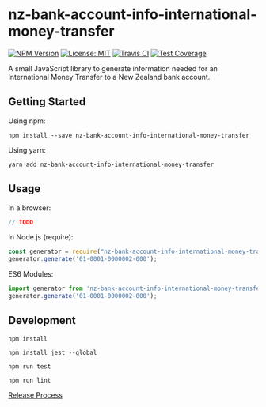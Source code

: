 # nz-bank-account-info-international-money-transfer

[![NPM Version][npm-image]][npm-url]
[![License: MIT][license-image]][license-url]
[![Travis CI][travis-image]][travis-url]
[![Test Coverage][coveralls-image]][coveralls-url]

A small JavaScript library to generate information needed for an International Money Transfer to a New Zealand bank account.

## Getting Started

Using npm:
```
npm install --save nz-bank-account-info-international-money-transfer
```

Using yarn:
```
yarn add nz-bank-account-info-international-money-transfer
```

## Usage

In a browser: 
```javascript
// TODO
```

In Node.js (require):
```javascript
const generator = require("nz-bank-account-info-international-money-transfer");
generator.generate('01-0001-0000002-000');
```

ES6 Modules:
```javascript
import generator from 'nz-bank-account-info-international-money-transfer';
generator.generate('01-0001-0000002-000');
```

## Development

`npm install`

`npm install jest --global`

`npm run test`

`npm run lint`

[Release Process](RELEASE-PROCESS.md)

[npm-image]: https://img.shields.io/npm/v/nz-bank-account-info-international-money-transfer.svg
[npm-url]: https://www.npmjs.com/package/nz-bank-account-info-international-money-transfer
[license-image]: https://img.shields.io/badge/License-MIT-green.svg
[license-url]: https://opensource.org/licenses/MIT
[travis-image]: https://img.shields.io/travis/chris-pilcher/nz-bank-account-info-international-money-transfer/develop.svg
[travis-url]: https://travis-ci.org/chris-pilcher/nz-bank-account-info-international-money-transfer
[coveralls-image]: https://coveralls.io/repos/github/chris-pilcher/nz-bank-account-info-international-money-transfer/badge.svg?branch=develop
[coveralls-url]: https://coveralls.io/r/chris-pilcher/nz-bank-account-info-international-money-transfer
